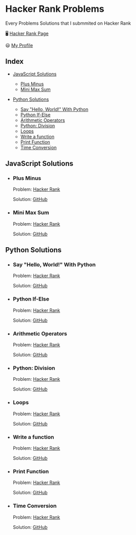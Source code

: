 # Hacker Rank Problems

Every Problems Solutions that I submmited on Hacker Rank

:desktop_computer:	<a href="https://www.hackerrank.com/dashboard">Hacker Rank Page</a>

😃 <a href="https://www.hackerrank.com/rafaelfeliperm">My Profile</a>

## Index

- [JavaScript Solutions](#javascript-solutions)
  - [Plus Minus](#plus-minus)
  - [Mini Max Sum](#mini-max-sum)

- [Python Solutions](#python-solutions)
  - [Say "Hello, World!" With Python](#say-hello-world-with-python)
  - [Python If-Else](#python-if-else)
  - [Arithmetic Operators](#arithmetic-operators)
  - [Python: Division](#python-division)
  - [Loops](#loops)
  - [Write a function](#write-a-function)
  - [Print Function](#print-function)
  - [Time Conversion](#time-conversion) 


## JavaScript Solutions

- ### Plus Minus

  Problem: [Hacker Rank](https://www.hackerrank.com/challenges/one-week-preparation-kit-plus-minus/problem)

  Solution: [GitHub](https://github.com/vonot16/hacker-rank/blob/main/javascript/plus-minus.js)

- ### Mini Max Sum

  Problem: [Hacker Rank](https://www.hackerrank.com/challenges/one-week-preparation-kit-mini-max-sum/problem)

  Solution: [GitHub](https://github.com/vonot16/hacker-rank/blob/main/javascript/mini-max-sum.js)



## Python Solutions

- ### Say "Hello, World!" With Python

  Problem: [Hacker Rank](https://www.hackerrank.com/challenges/py-hello-world?isFullScreen=true)

  Solution: [GitHub](https://github.com/vonot16/hacker-rank/blob/main/python/hello-world.py)

- ### Python If-Else

  Problem: [Hacker Rank](https://www.hackerrank.com/challenges/py-if-else?isFullScreen=true)

  Solution: [GitHub](https://github.com/vonot16/hacker-rank/blob/main/python/if-else.py)

- ### Arithmetic Operators

  Problem: [Hacker Rank](https://www.hackerrank.com/challenges/python-arithmetic-operators?isFullScreen=true)

  Solution: [GitHub](https://github.com/vonot16/hacker-rank/blob/main/python/arithmetic-operators.py)

- ### Python: Division

  Problem: [Hacker Rank](https://www.hackerrank.com/challenges/python-division?isFullScreen=true)

  Solution: [GitHub](https://github.com/vonot16/hacker-rank/blob/main/python/division.py)

- ### Loops

  Problem: [Hacker Rank](https://www.hackerrank.com/challenges/python-loops?isFullScreen=true)

  Solution: [GitHub](https://github.com/vonot16/hacker-rank/blob/main/python/loops.py)

- ### Write a function

  Problem: [Hacker Rank](https://www.hackerrank.com/challenges/write-a-function?isFullScreen=true)

  Solution: [GitHub](https://github.com/vonot16/hacker-rank/blob/main/python/write-a-function.py)

- ### Print Function

  Problem: [Hacker Rank](https://www.hackerrank.com/challenges/python-print?isFullScreen=true)

  Solution: [GitHub](https://github.com/vonot16/hacker-rank/blob/main/python/print-function.py)

- ### Time Conversion

  Problem: [Hacker Rank](https://www.hackerrank.com/challenges/one-month-preparation-kit-time-conversion/problem)

  Solution: [GitHub](https://github.com/vonot16/hacker-rank/blob/main/python/time-conversion.py)
